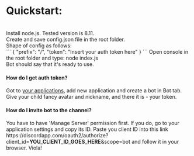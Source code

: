 <h1>Quickstart:</h1><br>
Install node.js. Tested version is 8.11.<br>
Create and save config.json file in the root folder.<br>
Shape of config as follows:<br>
```
{
  "prefix": "/",
  "token": "Insert your auth token here"
}
```
Open console in the root folder and type: node index.js<br>
Bot should say that it's ready to use.

<h4>How do I get auth token?</h4>
Got to <a href='https://discordapp.com/developers/applications'>your applications</a>, add new application and create a bot in Bot tab.
Give your child fancy avatar and nickname, and there it is - your token.
<h4>How do I invite bot to the channel?</h4>
You have to have 'Manage Server' permission first. If you do, go to your application settings and copy its ID.
Paste you client ID into this link https://discordapp.com/oauth2/authorize?client_id=<b>YOU_CLIENT_ID_GOES_HERE</b>&scope=bot and follow it in your browser.
Viola!